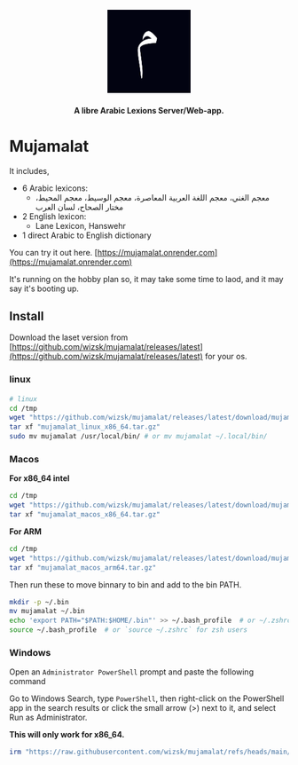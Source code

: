 <p align="center"><a src="https://github.com/wizsk/mujamalat/releases/latest"><img src="./pub/fav.png" width="150"></a></p>

<h4 align="center">A libre Arabic Lexions Server/Web-app.</h4>

# Mujamalat

It includes,

- 6 Arabic lexicons: 
    - معجم الغني، معجم اللغة العربية المعاصرة، معجم الوسيط، معجم المحيط، مختار الصحاح، لسان العرب
- 2 English lexicon:
    - Lane Lexicon, Hanswehr
- 1 direct Arabic to English dictionary

You can try it out here. [https://mujamalat.onrender.com](https://mujamalat.onrender.com)

It's running on the hobby plan so, it may take some time to laod, and it may say it's booting up.


## Install

Download the laset version from [https://github.com/wizsk/mujamalat/releases/latest](https://github.com/wizsk/mujamalat/releases/latest) for your os.

### linux

```bash
# linux
cd /tmp
wget "https://github.com/wizsk/mujamalat/releases/latest/download/mujamalat_linux_x86_64.tar.gz"
tar xf "mujamalat_linux_x86_64.tar.gz"
sudo mv mujamalat /usr/local/bin/ # or mv mujamalat ~/.local/bin/
```


### Macos

**For x86_64 intel**

```sh
cd /tmp
wget "https://github.com/wizsk/mujamalat/releases/latest/download/mujamalat_macos_x86_64.tar.gz"
tar xf "mujamalat_macos_x86_64.tar.gz"
```
**For ARM**

```sh
cd /tmp
wget "https://github.com/wizsk/mujamalat/releases/latest/download/mujamalat_macos_arm64.tar.gz"
tar xf "mujamalat_macos_arm64.tar.gz"
```
Then run these to move binnary to bin and add to the bin PATH.

```sh
mkdir -p ~/.bin
mv mujamalat ~/.bin
echo 'export PATH="$PATH:$HOME/.bin"' >> ~/.bash_profile  # or ~/.zshrc for zsh users
source ~/.bash_profile  # or `source ~/.zshrc` for zsh users
```

### Windows

Open an `Administrator PowerShell` prompt and paste the following command

Go to Windows Search, type `PowerShell`, then right-click on the PowerShell app
in the search results or click the small arrow (>) next to it, and select Run as Administrator.

**This will only work for x86_64.**

```ps1
irm "https://raw.githubusercontent.com/wizsk/mujamalat/refs/heads/main/install.ps1" | iex
```
